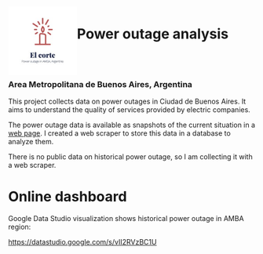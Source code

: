 <img align="left" width="140" height="140" src="https://github.com/aranmariaines/etl/blob/master/web_scraper/logo/power_outage.jpeg" alt="power_outage">
<h1 id="title1">Power outage analysis</h1>
<br/><br/>

### Area Metropolitana de Buenos Aires, Argentina

This project collects data on power outages in Ciudad de Buenos Aires. It aims to understand the quality of services provided by electric companies. 

The power outage data is available as snapshots of the current situation in a [web page](https://www.argentina.gob.ar/enre/estado-de-la-red-electrica-en-el-area-metropolitana-de-buenos-aires). I created a web scraper to store this data in a database to analyze them. 

There is no public data on historical power outage, so I am collecting it with a web scraper.

# Online dashboard
Google Data Studio visualization shows historical power outage in AMBA region:

https://datastudio.google.com/s/vII2RVzBC1U

